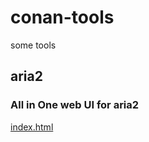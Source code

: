 # conan-tools
some tools


## aria2

### All in One web UI for aria2

[index.html](./aria2/index.html)